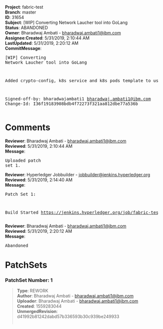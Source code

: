<strong>Project</strong>: fabric-test</br><strong>Branch</strong>: master<br><strong>ID</strong>: 31654<br><strong>Subject</strong>: [WIP] Converting Network Laucher tool into GoLang<br><strong>Status</strong>: ABANDONED<br><strong>Owner</strong>: Bharadwaj Ambati - bharadwaj.ambati1@ibm.com<br><strong>Assignee</strong>:<strong>Created</strong>: 5/31/2019, 2:10:44 AM<br><strong>LastUpdated</strong>: 5/31/2019, 2:20:12 AM<br><strong>CommitMessage</strong>:<br><pre>[WIP] Converting Network Laucher tool into GoLang

   Added crypto-config, k8s service and k8s pods
   template to use ytt

Signed-off-by: bharadwajambati1 <bharadwaj.ambati1@ibm.com>
Change-Id: I36f19183908bdb4f72273f321aa812dbe77a536b
</pre><h1>Comments</h1><strong>Reviewer</strong>: Bharadwaj Ambati - bharadwaj.ambati1@ibm.com<br><strong>Reviewed</strong>: 5/31/2019, 2:10:44 AM<br><strong>Message</strong>: <pre>Uploaded patch set 1.</pre><strong>Reviewer</strong>: Hyperledger Jobbuilder - jobbuilder@jenkins.hyperledger.org<br><strong>Reviewed</strong>: 5/31/2019, 2:14:40 AM<br><strong>Message</strong>: <pre>Patch Set 1:

Build Started https://jenkins.hyperledger.org/job/fabric-test-verify-x86_64/3011/</pre><strong>Reviewer</strong>: Bharadwaj Ambati - bharadwaj.ambati1@ibm.com<br><strong>Reviewed</strong>: 5/31/2019, 2:20:12 AM<br><strong>Message</strong>: <pre>Abandoned</pre><h1>PatchSets</h1><h3>PatchSet Number: 1</h3><blockquote><strong>Type</strong>: REWORK<br><strong>Author</strong>: Bharadwaj Ambati - bharadwaj.ambati1@ibm.com<br><strong>Uploader</strong>: Bharadwaj Ambati - bharadwaj.ambati1@ibm.com<br><strong>Created</strong>: 1559283044<br><strong>UnmergedRevision</strong>: d41992b81242dabd57b336593b30c939be249933<br><br></blockquote>